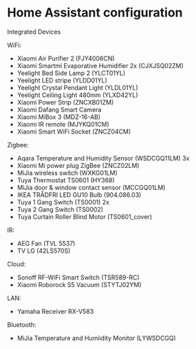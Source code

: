 # Home Assistant configuration

Integrated Devices

WiFi:
- Xiaomi Air Purifier 2 (FJY4006CN)
- Xiaomi Smartmi Evaporative Humidifier 2x (CJXJSQ02ZM)
- Yeelight Bed Side Lamp 2 (YLCT01YL)
- Yeelight LED stripe (YLDD01YL)
- Yeelight Crystal Pendant Light (YLDL01YL)
- Yeelight Ceiling Light 480mm (YLXD42YL)
- Xiaomi Power Strip (ZNCXB01ZM)
- Xiaomi Dafang Smart Camera
- Xiaomi MiBox 3 (MDZ-16-AB)
- Xiaomi IR remote (MJYKQ01CM)
- Xiaomi Smart WiFi Socket (ZNCZ04CM)

Zigbee:
- Aqara Temperature and Humidity Sensor (WSDCGQ11LM) 3x
- Xiaomi Mi power plug ZigBee (ZNCZ02LM)
- MiJia wireless switch (WXKG01LM)
- Tuya Thermostat TS0601 (HY368)
- MiJia door & window contact sensor (MCCGQ01LM)
- IKEA TRÅDFRI LED GU10 Bulb (904.086.03)
- Tuya 1 Gang Switch (TS0001) 2x
- Tuya 2 Gang Switch (TS0002)
- Tuya Curtain Roller Blind Motor (TS0601_cover)

IR:
- AEG Fan (TVL 5537)
- TV LG (42LS570S)

Cloud:
- Sonoff RF-WiFi Smart Switch (TSR589-RC)
- Xiaomi Roborock S5 Vacuum (STYTJ02YM)

LAN:
- Yamaha Receiver RX-V583

Bluetooth:
- MiJia Temperature and Humiidity Monitor (LYWSDCGQ)
